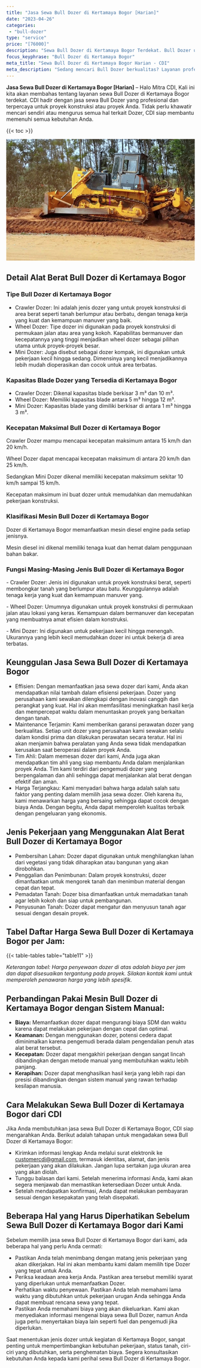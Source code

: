 ```yaml
---
title: "Jasa Sewa Bull Dozer di Kertamaya Bogor [Harian]"
date: "2023-04-26"
categories:
 - "bull-dozer"
type: "service"
price: "[76000]"
description: "Sewa Bull Dozer di Kertamaya Bogor Terdekat. Bull Dozer unggulan untuk kebutuhan proyek konstruksi dengan performa superior. Segera konsultasikan kebutuhan Anda."
focus_keyphrase: "Bull Dozer di Kertamaya Bogor"
meta_title: "Sewa Bull Dozer di Kertamaya Bogor Harian - CDI"
meta_description: "Sedang mencari Bull Dozer berkualitas? Layanan profesional kami siap melayani dengan penawaran terbaik. Klik untuk info lebih lanjut."
---
```


**Jasa Sewa Bull Dozer di Kertamaya Bogor [Harian]** – Halo Mitra CDI, Kali ini kita akan membahas tentang layanan sewa Bull Dozer di Kertamaya Bogor terdekat. CDI hadir dengan jasa sewa Bull Dozer yang profesional dan terpercaya untuk proyek konstruksi atau proyek Anda. Tidak perlu khawatir mencari sendiri atau mengurus semua hal terkait Dozer, CDI siap membantu memenuhi semua kebutuhan Anda.

{{< toc >}}

![Jasa Sewa Bull Dozer di Kertamaya Bogor [Harian]](/images/bull-dozer/bull-dozer-05.jpg)

## Detail Alat Berat Bull Dozer di Kertamaya Bogor

### Tipe Bull Dozer di Kertamaya Bogor

*   Crawler Dozer: Ini adalah jenis dozer yang untuk proyek konstruksi di area berat seperti tanah berlumpur atau berbatu, dengan tenaga kerja yang kuat dan kemampuan manuver yang baik.
*   Wheel Dozer: Tipe dozer ini digunakan pada proyek konstruksi di permukaan jalan atau area yang kokoh. Kapabilitas bermanuver dan kecepatannya yang tinggi menjadikan wheel dozer sebagai pilihan utama untuk proyek-proyek besar.
*   Mini Dozer: Juga disebut sebagai dozer kompak, ini digunakan untuk pekerjaan kecil hingga sedang. Dimensinya yang kecil menjadikannya lebih mudah dioperasikan dan cocok untuk area terbatas.

### Kapasitas Blade Dozer yang Tersedia di Kertamaya Bogor

*   Crawler Dozer: Dikenal kapasitas blade berkisar 3 m³ dan 10 m³.
*   Wheel Dozer: Memiliki kapasitas blade antara 5 m³ hingga 12 m³.
*   Mini Dozer: Kapasitas blade yang dimiliki berkisar di antara 1 m³ hingga 3 m³.

### Kecepatan Maksimal Bull Dozer di Kertamaya Bogor

Crawler Dozer mampu mencapai kecepatan maksimum antara 15 km/h dan 20 km/h.

Wheel Dozer dapat mencapai kecepatan maksimum di antara 20 km/h dan 25 km/h.

Sedangkan Mini Dozer dikenal memiliki kecepatan maksimum sekitar 10 km/h sampai 15 km/h.

Kecepatan maksimum ini buat dozer untuk memudahkan dan memudahkan pekerjaan konstruksi.

### Klasifikasi Mesin Bull Dozer di Kertamaya Bogor

Dozer di Kertamaya Bogor memanfaatkan mesin diesel engine pada setiap jenisnya.

Mesin diesel ini dikenal memiliki tenaga kuat dan hemat dalam penggunaan bahan bakar.

### Fungsi Masing-Masing Jenis Bull Dozer di Kertamaya Bogor

\- Crawler Dozer: Jenis ini digunakan untuk proyek konstruksi berat, seperti membongkar tanah yang berlumpur atau batu. Keunggulannya adalah tenaga kerja yang kuat dan kemampuan manuver yang.

\- Wheel Dozer: Umumnya digunakan untuk proyek konstruksi di permukaan jalan atau lokasi yang keras. Kemampuan dalam bermanuver dan kecepatan yang membuatnya amat efisien dalam konstruksi.

\- Mini Dozer: Ini digunakan untuk pekerjaan kecil hingga menengah. Ukurannya yang lebih kecil memudahkan dozer ini untuk bekerja di area terbatas.

## Keunggulan Jasa Sewa Bull Dozer di Kertamaya Bogor

*   Effisien: Dengan memanfaatkan jasa sewa dozer dari kami, Anda akan mendapatkan nilai tambah dalam efisiensi pekerjaan. Dozer yang perusahaan kami sewakan dilengkapi dengan inovasi canggih dan perangkat yang kuat. Hal ini akan memfasilitasi meningkatkan hasil kerja dan mempercepat waktu dalam menuntaskan proyek yang berkaitan dengan tanah.
*   Maintenance Terjamin: Kami memberikan garansi perawatan dozer yang berkualitas. Setiap unit dozer yang perusahaan kami sewakan selalu dalam kondisi prima dan dilakukan perawatan secara teratur. Hal ini akan menjamin bahwa peralatan yang Anda sewa tidak mendapatkan kerusakan saat beroperasi dalam proyek Anda.
*   Tim Ahli: Dalam memesan dozer dari kami, Anda juga akan mendapatkan tim ahli yang siap membantu Anda dalam menjalankan proyek Anda. Tim kami terdiri dari pengemudi dozer yang berpengalaman dan ahli sehingga dapat menjalankan alat berat dengan efektif dan aman.
*   Harga Terjangkau: Kami menyadari bahwa harga adalah salah satu faktor yang penting dalam memilih jasa sewa dozer. Oleh karena itu, kami menawarkan harga yang bersaing sehingga dapat cocok dengan biaya Anda. Dengan begitu, Anda dapat memperoleh kualitas terbaik dengan pengeluaran yang ekonomis.

## Jenis Pekerjaan yang Menggunakan Alat Berat Bull Dozer di Kertamaya Bogor

*   Pembersihan Lahan: Dozer dapat digunakan untuk menghilangkan lahan dari vegetasi yang tidak diharapkan atau bangunan yang akan dirobohkan.
*   Penggalian dan Penimbunan: Dalam proyek konstruksi, dozer dimanfaatkan untuk mengorek tanah dan menimbun material dengan cepat dan tepat.
*   Pemadatan Tanah: Dozer bisa dimanfaatkan untuk memadatkan tanah agar lebih kokoh dan siap untuk pembangunan.
*   Penyusunan Tanah: Dozer dapat mengatur dan menyusun tanah agar sesuai dengan desain proyek.

## Tabel Daftar Harga Sewa Bull Dozer di Kertamaya Bogor per Jam:

{{< table-tables table="table11" >}}

_Keterangan tabel: Harga penyewaan dozer di atas adalah biaya per jam dan dapat disesuaikan tergantung pada proyek. Silakan kontak kami untuk memperoleh penawaran harga yang lebih spesifik._

## Perbandingan Pakai Mesin Bull Dozer di Kertamaya Bogor dengan Sistem Manual:

*   **Biaya:** Memanfaatkan dozer dapat mengurangi biaya SDM dan waktu karena dapat melakukan pekerjaan dengan cepat dan optimal.
*   **Keamanan:** Dengan menggunakan dozer, potensi cedera dapat diminimalkan karena pengemudi berada dalam pengendalian penuh atas alat berat tersebut.
*   **Kecepatan:** Dozer dapat mengakhiri pekerjaan dengan sangat lincah dibandingkan dengan metode manual yang membutuhkan waktu lebih panjang.
*   **Kerapihan:** Dozer dapat menghasilkan hasil kerja yang lebih rapi dan presisi dibandingkan dengan sistem manual yang rawan terhadap kesilapan manusia.

## Cara Melakukan Sewa Bull Dozer di Kertamaya Bogor dari CDI

Jika Anda membutuhkan jasa sewa Bull Dozer di Kertamaya Bogor, CDI siap mengarahkan Anda. Berikut adalah tahapan untuk mengadakan sewa Bull Dozer di Kertamaya Bogor:

*   Kirimkan informasi lengkap Anda melalui surat elektronik ke customercdi@gmail.com, termasuk identitas, alamat, dan jenis pekerjaan yang akan dilakukan. Jangan lupa sertakan juga ukuran area yang akan diolah.
*   Tunggu balasan dari kami. Setelah menerima informasi Anda, kami akan segera menjawab dan memastikan ketersediaan Dozer untuk Anda.
*   Setelah mendapatkan konfirmasi, Anda dapat melakukan pembayaran sesuai dengan kesepakatan yang telah disepakati.

## Beberapa Hal yang Harus Diperhatikan Sebelum Sewa Bull Dozer di Kertamaya Bogor dari Kami

Sebelum memilih jasa sewa Bull Dozer di Kertamaya Bogor dari kami, ada beberapa hal yang perlu Anda cermati:

*   Pastikan Anda telah menimbang dengan matang jenis pekerjaan yang akan dikerjakan. Hal ini akan membantu kami dalam memilih tipe Dozer yang tepat untuk Anda.
*   Periksa keadaan area kerja Anda. Pastikan area tersebut memiliki syarat yang diperlukan untuk memanfaatkan Dozer.
*   Perhatikan waktu penyewaan. Pastikan Anda telah memahami lama waktu yang dibutuhkan untuk pekerjaan urugan Anda sehingga Anda dapat membuat rencana sewa yang tepat.
*   Pastikan Anda memahami biaya yang akan dikeluarkan. Kami akan menyediakan informasi mengenai biaya sewa Bull Dozer, namun Anda juga perlu menyertakan biaya lain seperti fuel dan pengemudi jika diperlukan.

Saat menentukan jenis dozer untuk kegiatan di Kertamaya Bogor, sangat penting untuk mempertimbangkan kebutuhan pekerjaan, status tanah, ciri-ciri yang dibutuhkan, serta penghematan biaya. Segera konsultasikan kebutuhan Anda kepada kami perihal sewa Bull Dozer di Kertamaya Bogor.